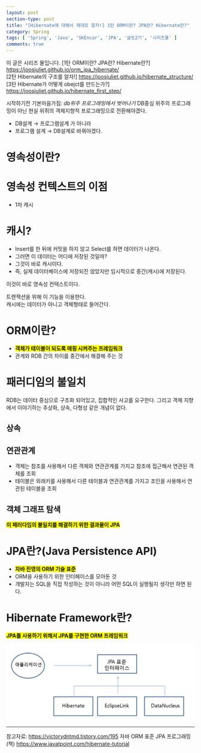 ```yaml
---
layout: post
section-type: post
title: "[Hibernate에 대해서 제대로 알자!] 1탄 ORM이란? JPA란? Hibernate란?"
category: Spring
tags: [ 'Spring', 'Java', 'SKEncar', 'JPA', '글또2기', '시리즈물' ]
comments: true
---
```

이 글은 시리즈 물입니다.
[1탄 ORM이란? JPA란? Hibernate란?] https://joosjuliet.github.io/orm_jpa_hibernate/  
[2탄 Hibernate의 구조를 알자!] https://joosjuliet.github.io/hibernate_structure/  
[3탄 Hibernate가 어떻게 obejct를 만드는가?] https://joosjuliet.github.io/hibernate_first_step/  

시작하기전 기본마음가짐:
*db위주 프로그래밍에서 벗어나기*
DB중심 위주의 프로그래밍이 아닌 현실 위쥐의 객체지향적 프로그래밍으로 전환해야겠다.
- DB설계 → 프로그램설계 가 아니라
- 프로그램 설계 → DB설계로 바꿔야겠다.


# 영속성이란?

# 영속성 컨텍스트의 이점
- 1차 캐시

# 캐시?
- Insert를 한 뒤에 커밋을 하지 않고 Select를 하면 데이터가 나온다.
- 그러면 이 데이터는 어디에 저장된 것일까?
- 그것이 바로 캐시이다.
- 즉, 실제 데이터베이스에 저장되진 않았지만 임시적으로 중간(캐시)에 저장된다.

이것이 바로 영속성 컨텍스트이다.  


트랜잭션을 위해 이 기능을 이용한다.  
캐시에는 데이터가 아니고 객체형태로 들어간다.  


# ORM이란?
- <span style="background-color:yellow"><b>객체가 테이블이 되도록 매핑 시켜주는 프레임워크</b></span>
- 관계와 RDB 간의 차이를 중간에서 해결해 주는 것

# 패러디임의 불일치
RDB는 데이터 중심으로 구조화 되어있고, 집합적인 사고를 요구한다.
그리고 객체 지향에서 이야기하는 추상화, 상속, 다형성 같은 개념이 없다.

## 상속

## 연관관계
- 객체는 참조를 사용해서 다른 객체와 연관관계를 가지고 참조에 접근해서 연관된 객체를 조회
- 테이블은 외래키를 사용해서 다른 테이블과 연관관계를 가지고 조인을 사용해서 연관된 테이블을 조회

## 객체 그래프 탐색
<span style="background-color:yellow"><b>이 패러다임의 불일치를 해결하기 위한 결과물이 JPA</b></span>


# JPA란?(Java Persistence API)
- <span style="background-color:yellow"><b>자바 진영의 ORM 기술 표준</b></span>
- ORM을 사용하기 위한 인터페이스를 모아둔 것
- 개발자는 SQL을 직접 작성하는 것이 아니라 어떤 SQL이 실행될지 생각만 하면 된다.

# Hibernate Framework란?
<span style="background-color:yellow"><b>JPA를 사용하기 위해서 JPA를 구현한 ORM 프레임워크</b></span>

<img alt="success" src = "/images/2019-01-31-hibernate/Hibernate.png"/>


---
참고자료:
https://victorydntmd.tistory.com/195
자바 ORM 표준 JPA 프로그래밍 (책)
https://www.javatpoint.com/hibernate-tutorial
